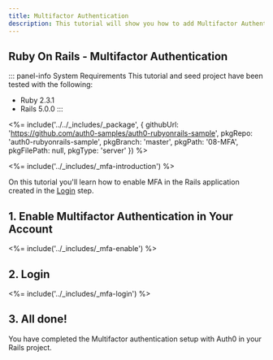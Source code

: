 ```yaml
---
title: Multifactor Authentication
description: This tutorial will show you how to add Multifactor Authentication to your Rails app with Auth0.
---
```


## Ruby On Rails - Multifactor Authentication
::: panel-info System Requirements
This tutorial and seed project have been tested with the following:
* Ruby 2.3.1
* Rails 5.0.0
:::

<%= include('../../_includes/_package', {
  githubUrl: 'https://github.com/auth0-samples/auth0-rubyonrails-sample',
  pkgRepo: 'auth0-rubyonrails-sample',
  pkgBranch: 'master',
  pkgPath: '08-MFA',
  pkgFilePath: null,
  pkgType: 'server'
}) %>

<%= include('../_includes/_mfa-introduction') %>


On this tutorial you'll learn how to enable MFA in the Rails application created in the [Login](/quickstart/webapp/rails/01-login) step.

## 1. Enable Multifactor Authentication in Your Account

<%= include('../_includes/_mfa-enable') %>

## 2. Login

<%= include('../_includes/_mfa-login') %>


## 3. All done!

You have completed the Multifactor authentication setup with Auth0 in your Rails project.
